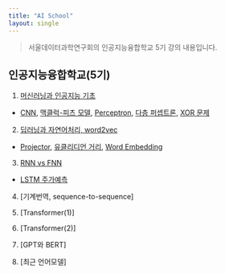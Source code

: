 ```yaml
---
title: "AI School"
layout: single
---
```


> 서울데이터과학연구회의 인공지능융합학교 5기 강의 내용입니다.

## 인공지능융합학교(5기)
1. [머신러닝과 인공지능 기초][1]
  * [CNN][1-1], [맥클럭-피츠 모델][1-2], [Perceptron][1-3], [다층 퍼셉트론][1-4], [XOR 문제][1-5]
2. [딥러닝과 자연어처리, word2vec][2]
  * [Projector][2-1], [유클리디언 거리][2-2], [Word Embedding][2-3]
3. [RNN vs FNN][3]
  * [LSTM 주가예측][3-1]
4. [기계번역, sequence-to-sequence]
  
5. [Transformer(1)]
 
6. [Transformer(2)]

7. [GPT와 BERT]

8. [최근 언어모델]

[1]: https://drive.google.com/file/d/17Io8Rfu_ZpAqE86tvJf4HnZ62uY5i0fZ/view
[1-1]: https://drive.google.com/file/d/18G_SlLZI7k5TNvLYT-aWG5qkOgV8MNrH/view?usp=drive_link
[1-2]: https://www.geeksforgeeks.org/implementing-models-of-artificial-neural-network/
[1-3]: https://towardsdatascience.com/rosenblatts-perceptron-the-very-first-neural-network-37a3ec09038a
[1-4]: https://data-miner-gon.tistory.com/35
[1-5]: https://ang-love-chang.tistory.com/26
[1-6]: https://blog.naver.com/samsjang/220959562205
[1-7]: https://www.analyticsvidhya.com/blog/2023/01/gradient-descent-vs-backpropagation-whats-the-difference/
[1-8]: https://machinelearningmastery.com/the-chain-rule-of-calculus-for-univariate-and-multivariate-functions/
[1-9]: https://www.youtube.com/watch?v=1Q_etC_GHHk
[1-10]: https://www.youtube.com/watch?v=aircAruvnKk&t=760s
[2]: https://drive.google.com/file/d/17KNZwCsGHFNE-Oo-g4lVrphEOf18O4ke/view
[2-1]: https://projector.tensorflow.org/
[2-2]: https://medium.com/@sasi24/cosine-similarity-vs-euclidean-distance-e5d9a9375fc8
[2-3]: http://ronxin.github.io/wevi/
[3]: https://drive.google.com/file/d/1OHAJ9YDez0dHTuLjz4cJSujckpxBs0LD/view?usp=drive_link
[3]: https://drive.google.com/file/d/1SKUEehNAv4lROIzTjLlSlQhoBj6oGRyD/view
[3-1]: https://colab.research.google.com/drive/1SM6jPefAPgWqkuFj8xbu74TAVt3viwOl
